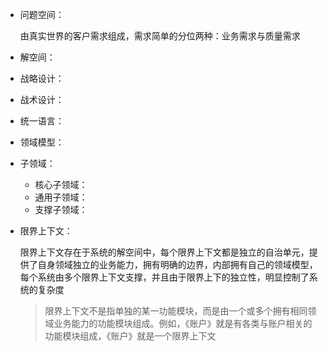 * 问题空间：
 
  由真实世界的客户需求组成，需求简单的分位两种：业务需求与质量需求
  
* 解空间：
* 战略设计：
* 战术设计：
* 统一语言：
* 领域模型：
* 子领域：
  * 核心子领域：
  * 通用子领域：
  * 支撑子领域：
* 限界上下文： 

    限界上下文存在于系统的解空间中，每个限界上下文都是独立的自治单元，提供了自身领域独立的业务能力，拥有明确的边界，内部拥有自己的领域模型，每个系统由多个限界上下文支撑，并且由于限界上下的独立性，明显控制了系统的复杂度

    > 限界上下文不是指单独的某一功能模块，而是由一个或多个拥有相同领域业务能力的功能模块组成。例如，《账户》就是有各类与账户相关的功能模块组成，《账户》就是一个限界上下文





